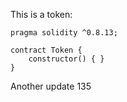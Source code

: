 This is a token: 

```
pragma solidity ^0.8.13;

contract Token {
    constructor() { }
}

```

Another update 135